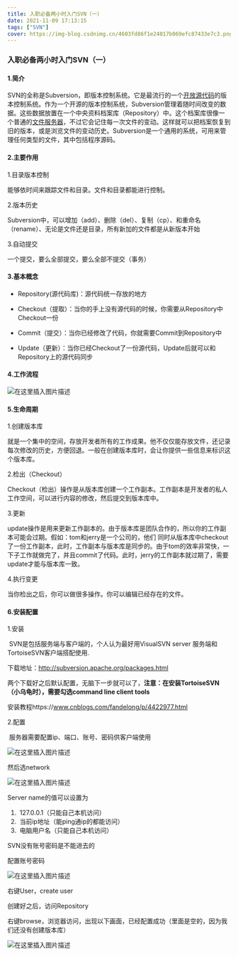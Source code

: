 ```yaml
---
title: 入职必备两小时入门SVN（一）
date: 2021-11-09 17:13:15
tags: ["SVN"]
cover: https://img-blog.csdnimg.cn/4603fd86f1e24017b069efc87433e7c3.png
---
```


### 入职必备两小时入门SVN（一）

#### 1.简介

SVN的全称是Subversion，即版本控制系统。它是最流行的一个[开放源代码](https://baike.baidu.com/item/开放源代码/114160)的版本控制系统。作为一个开源的版本控制系统，Subversion管理着随时间改变的数据。这些数据放置在一个中央资料档案库（Repository）中。这个档案库很像一个普通的[文件服务器](https://baike.baidu.com/item/文件服务器/10037219)，不过它会记住每一次文件的变动。这样就可以把档案恢复到旧的版本，或是浏览文件的变动历史。Subversion是一个通用的系统，可用来管理任何类型的文件，其中包括程序源码。

#### 2.主要作用

1.目录版本控制

能够依时间来跟踪文件和目录。文件和目录都能进行控制。

2.版本历史

Subversion中，可以增加（add）、删除（del）、复制（cp）、和重命名（rename）、无论是文件还是目录，所有新加的文件都是从新版本开始

3.自动提交

一个提交，要么全部提交，要么全部不提交（事务）

#### 3.基本概念

- Repository(源代码库)：源代码统一存放的地方

- Checkout（提取）：当你的手上没有源代码的时候，你需要从Repository中Checkout一份

- Commit（提交）：当你已经修改了代码，你就需要Commit到Repository中

- Update（更新）：当你已经Checkout了一份源代码，Update后就可以和Repository上的源代码同步

#### 4.工作流程

![在这里插入图片描述](https://img-blog.csdnimg.cn/212dd2cec3a44482bc5c603081920424.png?x-oss-process=image/watermark,type_ZHJvaWRzYW5zZmFsbGJhY2s,shadow_50,text_Q1NETiBA55Wq6IyE5aW95Zuw5ZWK,size_20,color_FFFFFF,t_70,g_se,x_16)

#### 5.生命周期

1.创建版本库

就是一个集中的空间，存放开发者所有的工作成果。他不仅仅能存放文件，还记录每次修改的历史，方便回退。一般在创建版本库时，会让你提供一些信息来标识这个版本库。

2.检出（Checkout）

Checkout（检出）操作是从版本库创建一个工作副本。工作副本是开发者的私人工作空间，可以进行内容的修改，然后提交到版本库中。

3.更新

update操作是用来更新工作副本的。由于版本库是团队合作的，所以你的工作副本可能会过期。假如：tom和jerry是一个公司的，他们 同时从版本库中checkout了一份工作副本，此时，工作副本与版本库是同步的。由于tom的效率非常快，一下子工作就做完了，并且commit了代码。此时，jerry的工作副本就过期了，需要update才能与版本库一致。

4.执行变更

当你检出之后，你可以做很多操作。你可以编辑已经存在的文件。

#### 6.安装配置

1.安装

​	SVN是包括服务端与客户端的，个人认为最好用VisualSVN server 服务端和 TortoiseSVN客户端搭配使用.

下载地址：http://subversion.apache.org/packages.html

​	两个下载好之后默认配置，无脑下一步就可以了，**注意：在安装TortoiseSVN（小乌龟时），需要勾选command line client tools**

安装教程https://www.cnblogs.com/fandelong/p/4422977.html

2.配置

​		服务器需要配置ip、端口、账号、密码供客户端使用

![在这里插入图片描述](https://img-blog.csdnimg.cn/b1e0129e9a3b44bcbd9a92b2a332a902.png?x-oss-process=image/watermark,type_ZHJvaWRzYW5zZmFsbGJhY2s,shadow_50,text_Q1NETiBA55Wq6IyE5aW95Zuw5ZWK,size_20,color_FFFFFF,t_70,g_se,x_16)

然后选network

![在这里插入图片描述](https://img-blog.csdnimg.cn/03e190f595bc4d43925e39d2d8537fee.png?x-oss-process=image/watermark,type_ZHJvaWRzYW5zZmFsbGJhY2s,shadow_50,text_Q1NETiBA55Wq6IyE5aW95Zuw5ZWK,size_20,color_FFFFFF,t_70,g_se,x_16)

Server name的值可以设置为

1. ​    127.0.0.1（只能自己本机访问）
2. ​     当前ip地址（能ping通ip的都能访问）
3. ​     电脑用户名（只能自己本机访问）

SVN没有账号密码是不能进去的

配置账号密码

![在这里插入图片描述](https://img-blog.csdnimg.cn/0276ef86708b4d5bb22d30b1d33c5b0e.png?x-oss-process=image/watermark,type_ZHJvaWRzYW5zZmFsbGJhY2s,shadow_50,text_Q1NETiBA55Wq6IyE5aW95Zuw5ZWK,size_11,color_FFFFFF,t_70,g_se,x_16)

右键User，create user

创建好之后，访问Repository

右键browse，浏览器访问，出现以下画面，已经配置成功（里面是空的，因为我们还没有创建版本库）

![在这里插入图片描述](https://img-blog.csdnimg.cn/eeede45867d64685a24813cba58713a0.png?x-oss-process=image/watermark,type_ZHJvaWRzYW5zZmFsbGJhY2s,shadow_50,text_Q1NETiBA55Wq6IyE5aW95Zuw5ZWK,size_20,color_FFFFFF,t_70,g_se,x_16)


